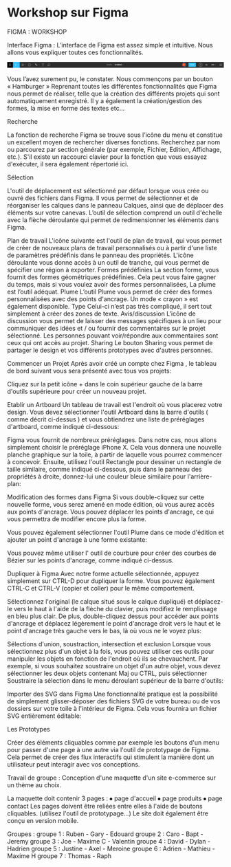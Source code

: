 # Workshop sur Figma 

FIGMA : WORKSHOP

Interface Figma :
L’interface de Figma est assez simple et intuitive. Nous allons vous expliquer toutes ces fonctionnalités.
 
 ![interface](board.JPG)

Vous l’avez surement pu, le constater. Nous commençons par un bouton « Hamburger » Reprenant toutes les différentes fonctionnalités que Figma nous permet de réaliser, telle que la création des différents projets qui sont automatiquement enregistré. Il y a également la création/gestion des formes, la mise en forme des textes etc…
 
Recherche

La fonction de recherche Figma se trouve sous l’icône du menu et constitue un excellent moyen de rechercher diverses fonctions. Recherchez par nom ou parcourez par section générale (par exemple, Fichier, Edition, Affichage, etc.). S'il existe un raccourci clavier pour la fonction que vous essayez d'exécuter, il sera également répertorié ici. 

  
Sélection

L'outil de déplacement est sélectionné par défaut lorsque vous crée ou ouvré des fichiers dans Figma. Il vous permet de sélectionner et de réorganiser les calques dans le panneau Calques, ainsi que de déplacer des éléments sur votre canevas. L’outil de sélection comprend un outil d'échelle avec la flèche déroulante qui permet de redimensionner les éléments dans Figma.

Plan de travail
L'icône suivante est l'outil de plan de travail, qui vous permet de créer de nouveaux plans de travail personnalisés ou à partir d'une liste de paramètres prédéfinis dans le panneau des propriétés. L'icône déroulante vous donne accès à un outil de tranche, qui vous permet de spécifier une région à exporter.
Formes prédéfinies
La section forme, vous fournit des formes géométriques prédéfinies. Cela peut vous faire gagner du temps, mais si vous voulez avoir des formes personnalisées, La plume est l’outil adéquat.
Plume
L’outil Plume vous permet de créer des formes personnalisées avec des points d'ancrage. Un mode « crayon » est également disponible.
Type
Celui-ci n’est pas très compliqué, il sert tout simplement à créer des zones de texte.
Avis/discussion
L'icône de discussion vous permet de laisser des messages spécifiques à un lieu pour communiquer des idées et / ou fournir des commentaires sur le projet sélectionné. Les personnes pouvant voir/répondre aux commentaires sont ceux qui ont accès au projet.
Sharing
Le bouton Sharing vous permet de partager le design et vos différents prototypes avec d'autres personnes.


Commencer un Projet
Après avoir créé un compte chez Figma , le tableau de bord suivant vous sera présenté avec tous vos projets:
 
Cliquez sur la petit icône + dans le coin supérieur gauche de la barre d'outils supérieure pour créer un nouveau projet.

 

Etablir un Artboard
Un tableau de travail est l'endroit où vous placerez votre design. Vous devez sélectionner l'outil Artboard dans la barre d'outils ( comme décrit ci-dessus ) et vous obtiendrez une liste de préréglages d'artboard, comme indiqué ci-dessous:
 
Figma vous fournit de nombreux préréglages. Dans notre cas, nous allons simplement choisir le  préréglage iPhone X. Cela vous donnera une nouvelle planche graphique sur la toile, à partir de laquelle vous pourrez commencer à concevoir.
Ensuite, utilisez l'outil Rectangle pour dessiner un rectangle de taille similaire, comme indiqué ci-dessous, puis dans le panneau des propriétés à droite, donnez-lui une couleur bleue similaire pour l'arrière-plan:

 

Modification des formes dans Figma
Si vous double-cliquez sur cette nouvelle forme, vous serez amené en mode édition, où vous aurez accès aux points d'ancrage. Vous pouvez déplacer les points d'ancrage, ce qui vous permettra de modifier encore plus la forme.

Vous pouvez également sélectionner l'outil Plume dans ce mode d'édition et ajouter un point d'ancrage à une forme existante:

 
Vous pouvez même utiliser l' outil de courbure  pour créer des courbes de Bézier sur les points d'ancrage, comme indiqué ci-dessus.

Dupliquer à Figma
Avec notre forme actuelle sélectionnée, appuyez simplement sur CTRL-D pour dupliquer la forme. Vous pouvez également CTRL-C et CTRL-V (copier et coller) pour le même comportement. 

Sélectionnez l'original (le calque situé sous le calque dupliqué) et déplacez-le vers le haut à l'aide de la flèche du clavier, puis modifiez le remplissage en bleu plus clair. De plus, double-cliquez dessus pour accéder aux points d'ancrage et déplacez légèrement le point d'ancrage droit vers le haut et le point d'ancrage très gauche vers le bas, là où vous ne le voyez plus:

 

Sélections d'union, soustraction, intersection et exclusion
Lorsque vous sélectionnez plus d'un objet à la fois, vous pouvez utiliser ces outils pour manipuler les objets en fonction de l'endroit où ils se chevauchent. Par exemple, si vous souhaitez soustraire un objet d'un autre objet, vous devez sélectionner les deux objets contenant Maj ou CTRL, puis sélectionner Soustraire la sélection  dans le menu déroulant supérieur de la barre d'outils:

 

Importer des SVG dans Figma
Une fonctionnalité pratique est la possibilité de simplement glisser-déposer des fichiers SVG de votre bureau ou de vos dossiers sur votre toile à l'intérieur de Figma.
Cela vous fournira un fichier SVG entièrement éditable:

 

Les Prototypes

Créer des éléments cliquables comme par exemple les boutons d'un menu pour passer d'une page à une autre via l'outil de prototypage de Figma. Cela permet de créer des flux interactifs qui stimulent la manière dont un utilisateur peut interagir avec vos conceptions.

 

Travail de groupe :
Conception d'une maquette d'un site e-commerce sur un thème au choix.

La maquette doit contenir 3 pages :
⦁	page d'accueil
⦁	page produits
⦁	page contact
Les pages doivent être reliées entre elles à l'aide de boutons cliquables. (utilisez l'outil de prototypage...)
Le site doit également être conçu en version mobile.

Groupes :
groupe 1 : Ruben - Gary - Edouard
groupe 2 : Caro - Bapt - Jeremy
groupe 3 : Joe - Maxime C - Valentin
groupe 4 : David - Dylan - Hadrien
groupe 5 : Justine - Axel - Meroine
groupe 6 : Adrien - Mathieu - Maxime H
groupe 7 : Thomas - Raph
